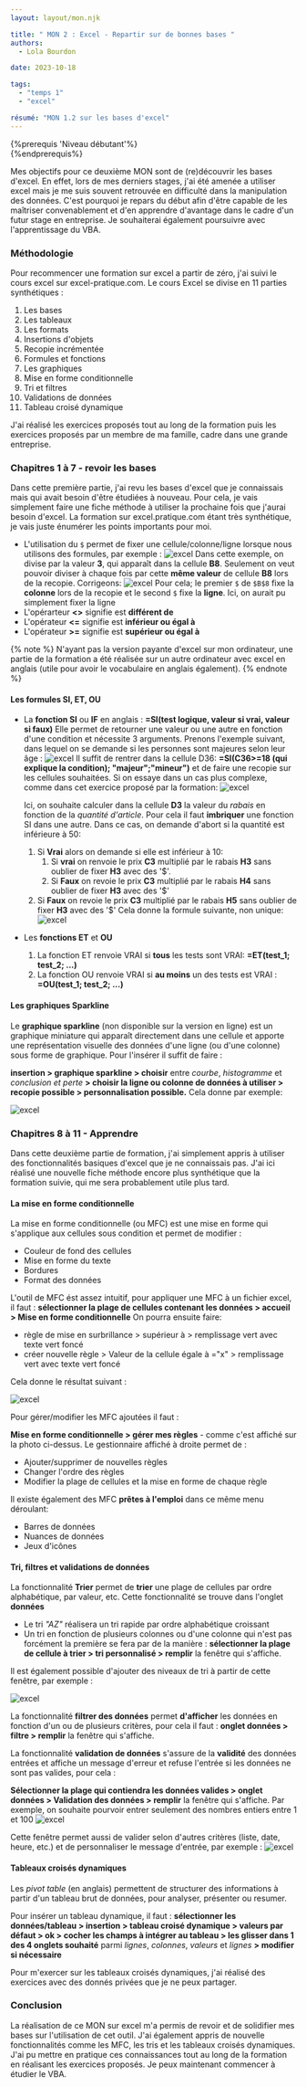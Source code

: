 ```yaml
---
layout: layout/mon.njk

title: " MON 2 : Excel - Repartir sur de bonnes bases "
authors:
  - Lola Bourdon

date: 2023-10-18

tags:
  - "temps 1"
  - "excel"

résumé: "MON 1.2 sur les bases d'excel"
---
```


{%prerequis 'Niveau débutant'%}  
{%endprerequis%}

Mes objectifs pour ce deuxième MON sont de (re)découvrir les bases d'excel. En effet, lors de mes derniers stages, j'ai été amenée a utiliser excel mais je me suis souvent retrouvée en difficulté dans la manipulation des données. C'est pourquoi je repars du début afin d'être capable de les maîtriser convenablement et d'en apprendre d'avantage dans le cadre d'un futur stage en entreprise. Je souhaiterai également poursuivre avec l'apprentissage du VBA.

### Méthodologie

Pour recommencer une formation sur excel a partir de zéro, j'ai suivi le cours excel sur excel-pratique.com. Le cours Excel se divise en 11 parties synthétiques :

1. Les bases
2. Les tableaux
3. Les formats
4. Insertions d'objets
5. Recopie incrémentée
6. Formules et fonctions
7. Les graphiques
8. Mise en forme conditionnelle
9. Tri et filtres
10. Validations de données
11. Tableau croisé dynamique

J'ai réalisé les exercices proposés tout au long de la formation puis les exercices proposés par un membre de ma famille, cadre dans une grande entreprise.

### Chapitres 1 à 7 - revoir les bases

Dans cette première partie, j'ai revu les bases d'excel que je connaissais mais qui avait besoin d'être étudiées à nouveau. Pour cela, je vais simplement faire une fiche méthode à utiliser la prochaine fois que j'aurai besoin d'excel. La formation sur excel.pratique.com étant très synthétique, je vais juste énumérer les points importants pour moi.

- L'utilisation du `$` permet de fixer une cellule/colonne/ligne lorsque nous utilisons des formules, par exemple :
  ![excel](EXCEL2.webp)
  Dans cette exemple, on divise par la valeur **3**, qui apparaît dans la cellule **B8**. Seulement on veut pouvoir diviser à chaque fois par cette **même valeur** de cellule **B8** lors de la recopie. Corrigeons:
  ![excel](EXCEL3.webp)
  Pour cela; le premier `$` de `$B$8` fixe la **colonne** lors de la recopie et le second `$` fixe la **ligne**. Ici, on aurait pu simplement fixer la ligne
- L'opérarteur **<>** signifie est **différent de**
- L'opérateur **<=** signifie est **inférieur ou égal à**
- L'opérateur **>=** signifie est **supérieur ou égal à**

{% note %}
N'ayant pas la version payante d'excel sur mon ordinateur, une partie de la formation a été réalisée sur un autre ordinateur avec excel en anglais (utile pour avoir le vocabulaire en anglais également).
{% endnote %}

#### Les formules SI, ET, OU

- La **fonction SI** ou **IF** en anglais : **=SI(test logique, valeur si vrai, valeur si faux)**
  Elle permet de retourner une valeur ou une autre en fonction d'une condition et nécessite 3 arguments.
  Prenons l'exemple suivant, dans lequel on se demande si les personnes sont majeures selon leur âge :
  ![excel](screen_SI_1.webp)
  Il suffit de rentrer dans la cellule D36: **=SI(C36>=18 (qui explique la condition); "majeur";"mineur")** et de faire une recopie sur les cellules souhaitées.
  Si on essaye dans un cas plus complexe, comme dans cet exercice proposé par la formation:
  ![excel](screen_SI_2.webp)

  Ici, on souhaite calculer dans la cellule **D3** la valeur du _rabais_ en fonction de la _quantité d'article_. Pour cela il faut **imbriquer** une fonction SI dans une autre.
  Dans ce cas, on demande d'abort si la quantité est inférieure à 50:

  1. Si **Vrai** alors on demande si elle est inférieur à 10:
     1. Si **vrai** on renvoie le prix **C3** multiplié par le rabais **H3** sans oublier de fixer **H3** avec des '$'.
     2. Si **Faux** on revoie le prix **C3** multiplié par le rabais **H4** sans oublier de fixer **H3** avec des '$'
  2. Si **Faux** on revoie le prix **C3** multiplié par le rabais **H5** sans oublier de fixer **H3** avec des '$'
     Cela donne la formule suivante, non unique:
     ![excel](formule1.webp)

- Les **fonctions ET** et **OU**
  1. La fonction ET renvoie VRAI si **tous** les tests sont VRAI: **=ET(test_1; test_2; ...)**
  2. La fonction OU renvoie VRAI si **au moins** un des tests est VRAI : **=OU(test_1; test_2; ...)**

#### Les graphiques Sparkline

Le **graphique sparkline** (non disponible sur la version en ligne) est un graphique miniature qui apparaît directement dans une cellule et apporte une représentation visuelle des données d'une ligne (ou d'une colonne) sous forme de graphique.
Pour l'insérer il suffit de faire :

**insertion > graphique sparkline > choisir** entre _courbe_, _histogramme_ et _conclusion et perte_ **> choisir la ligne ou colonne de données à utiliser > recopie possible > personnalisation possible.**
Cela donne par exemple:

![excel](screen_sparkline.webp)

### Chapitres 8 à 11 - Apprendre

Dans cette deuxième partie de formation, j'ai simplement appris à utiliser des fonctionnalités basiques d'excel que je ne connaissais pas. J'ai ici réalisé une nouvelle fiche méthode encore plus synthétique que la formation suivie, qui me sera probablement utile plus tard.

#### La mise en forme conditionnelle

La mise en forme conditionnelle (ou MFC) est une mise en forme qui s'applique aux cellules sous condition et permet de modifier :

- Couleur de fond des cellules
- Mise en forme du texte
- Bordures
- Format des données

L'outil de MFC ést assez intuitif, pour appliquer une MFC à un fichier excel, il faut :
**sélectionner la plage de cellules contenant les données > accueil > Mise en forme conditionnelle**
On pourra ensuite faire:

- règle de mise en surbrillance > supérieur à > remplissage vert avec texte vert foncé
- créer nouvelle règle > Valeur de la cellule égale à ="x" > remplissage vert avec texte vert foncé

Cela donne le résultat suivant :

![excel](screen_MFC.webp)

Pour gérer/modifier les MFC ajoutées il faut :

**Mise en forme conditionnelle > gérer mes règles** - comme c'est affiché sur la photo ci-dessus.
Le gestionnaire affiché à droite permet de :

- Ajouter/supprimer de nouvelles règles
- Changer l'ordre des règles
- Modifier la plage de cellules et la mise en forme de chaque règle

Il existe également des MFC **prêtes à l'emploi** dans ce même menu déroulant:

- Barres de données
- Nuances de données
- Jeux d'icônes

#### Tri, filtres et validations de données

La fonctionnalité **Trier** permet de **trier** une plage de cellules par ordre alphabétique, par valeur, etc. Cette fonctionnalité se trouve dans l'onglet **données**

- Le tri _"AZ"_ réalisera un tri rapide par ordre alphabétique croissant
- Un tri en fonction de plusieurs colonnes ou d'une colonne qui n'est pas forcément la première se fera par de la manière : **sélectionner la plage de cellule à trier > tri personnalisé > remplir** la fenêtre qui s'affiche.

Il est également possible d'ajouter des niveaux de tri à partir de cette fenêtre, par exemple :

![excel](screen_tri2.webp)

La fonctionnalité **filtrer des données** permet **d'afficher** les données en fonction d'un ou de plusieurs critères, pour cela il faut : **onglet données > filtre > remplir** la fenêtre qui s'affiche.

La fonctionnalité **validation de données** s'assure de la **validité** des données entrées et affiche un message d'erreur et refuse l'entrée si les données ne sont pas valides, pour cela :

**Sélectionner la plage qui contiendra les données valides > onglet données > Validation des données > remplir** la fenêtre qui s'affiche.
Par exemple, on souhaite pourvoir entrer seulement des nombres entiers entre 1 et 100
![excel](screen_valisation.webp)

Cette fenêtre permet aussi de valider selon d'autres critères (liste, date, heure, etc.) et de personnaliser le message d'entrée, par exemple :
![excel](screen_valisation3.webp)

#### Tableaux croisés dynamiques

Les *pivot table* (en anglais) permettent de structurer des informations à partir d'un tableau brut de données, pour analyser, présenter ou resumer.

Pour insérer un tableau dynamique, il faut : **sélectionner les données/tableau > insertion > tableau croisé dynamique > valeurs par défaut > ok > cocher les champs à intégrer au tableau > les glisser dans 1 des 4 onglets souhaité** parmi *lignes*, *colonnes*, *valeurs* et *lignes* **> modifier si nécessaire**

Pour m'exercer sur les tableaux croisés dynamiques, j'ai réalisé des exercices avec des donnés privées que je ne peux partager.

### Conclusion

La réalisation de ce MON sur excel m'a permis de revoir et de solidifier mes bases sur l'utilisation de cet outil. J'ai également appris de nouvelle fonctionnalités comme les MFC, les tris et les tableaux croisés dynamiques. J'ai pu mettre en pratique ces connaissances tout au long de la formation en réalisant les exercices proposés. Je peux maintenant commencer à étudier le VBA.
